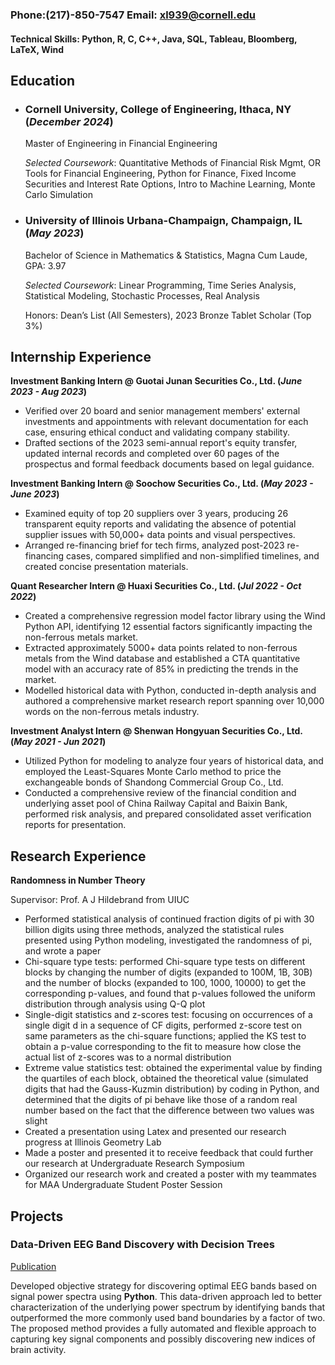 ### Phone:(217)-850-7547           Email: xl939@cornell.edu

#### Technical Skills:  Python, R, C, C++, Java, SQL, Tableau, Bloomberg, LaTeX, Wind

## Education
- ### Cornell University, College of Engineering, Ithaca, NY (_December 2024_)
  Master of Engineering in Financial Engineering
  
  _Selected Coursework_: Quantitative Methods of Financial Risk Mgmt, OR Tools for Financial Engineering, Python for Finance, Fixed Income Securities and Interest Rate Options, Intro to Machine Learning, Monte 
  Carlo Simulation
- ### University of Illinois Urbana-Champaign, Champaign, IL (_May 2023_)
  Bachelor of Science in Mathematics & Statistics, Magna Cum Laude, GPA: 3.97
  
  _Selected Coursework_: Linear Programming, Time Series Analysis, Statistical Modeling, Stochastic Processes, Real Analysis

  Honors: Dean’s List (All Semesters), 2023 Bronze Tablet Scholar (Top 3%)							       		

## Internship Experience
**Investment Banking Intern @ Guotai Junan Securities Co., Ltd. (_June 2023 - Aug 2023_)**
- Verified over 20 board and senior management members' external investments and appointments with relevant documentation for each case, ensuring ethical conduct and validating company stability.
- Drafted sections of the 2023 semi-annual report's equity transfer, updated internal records and completed over 60 pages of the prospectus and formal feedback documents based on legal guidance.

**Investment Banking Intern @ Soochow Securities Co., Ltd. (_May 2023 - June 2023_)**
- Examined equity of top 20 suppliers over 3 years, producing 26 transparent equity reports and validating the absence of potential supplier issues with 50,000+ data points and visual perspectives.
- Arranged re-financing brief for tech firms, analyzed post-2023 re-financing cases, compared simplified and non-simplified timelines, and created concise presentation materials.

**Quant Researcher Intern @ Huaxi Securities Co., Ltd. (_Jul 2022 - Oct 2022_)**
- Created a comprehensive regression model factor library using the Wind Python API, identifying 12 essential factors significantly impacting the non-ferrous metals market.
- Extracted approximately 5000+ data points related to non-ferrous metals from the Wind database and established a CTA quantitative model with an accuracy rate of 85% in predicting the trends in the market.
- Modelled historical data with Python, conducted in-depth analysis and authored a comprehensive market research report spanning over 10,000 words on the non-ferrous metals industry.

**Investment Analyst Intern @ Shenwan Hongyuan Securities Co., Ltd. (_May 2021 - Jun 2021_)**
- Utilized Python for modeling to analyze four years of historical data, and employed the Least-Squares Monte Carlo method to price the exchangeable bonds of Shandong Commercial Group Co., Ltd.
- Conducted a comprehensive review of the financial condition and underlying asset pool of China Railway Capital and Baixin Bank, performed risk analysis, and prepared consolidated asset verification reports for presentation.

## Research Experience
**Randomness in Number Theory**

Supervisor: Prof. A J Hildebrand from UIUC
- Performed statistical analysis of continued fraction digits of pi with 30 billion digits using three methods, analyzed the statistical rules presented using Python modeling, investigated the randomness of pi, and wrote a paper
- Chi-square type tests: performed Chi-square type tests on different blocks by changing the number of digits (expanded to 100M, 1B, 30B) and the number of blocks (expanded to 100, 1000, 10000) to get the corresponding p-values, and found that p-values followed the uniform distribution through analysis using Q-Q plot 
- Single-digit statistics and z-scores test: focusing on occurrences of a single digit d in a sequence of CF digits, performed z-score test on same parameters as the chi-square functions; applied the KS test to obtain a p-value corresponding to the fit to measure how close the actual list of z-scores was to a normal distribution
- Extreme value statistics test: obtained the experimental value by finding the quartiles of each block, obtained the theoretical value (simulated digits that had the Gauss-Kuzmin distribution) by coding in Python, and determined that the digits of pi behave like those of a random real number based on the fact that the difference between two values was slight
- Created a presentation using Latex and presented our research progress at Illinois Geometry Lab
- Made a poster and presented it to receive feedback that could further our research at Undergraduate Research Symposium
- Organized our research work and created a poster with my teammates for MAA Undergraduate Student Poster Session


## Projects
### Data-Driven EEG Band Discovery with Decision Trees
[Publication](https://www.mdpi.com/1424-8220/22/8/3048)

Developed objective strategy for discovering optimal EEG bands based on signal power spectra using **Python**. This data-driven approach led to better characterization of the underlying power spectrum by identifying bands that outperformed the more commonly used band boundaries by a factor of two. The proposed method provides a fully automated and flexible approach to capturing key signal components and possibly discovering new indices of brain activity.

